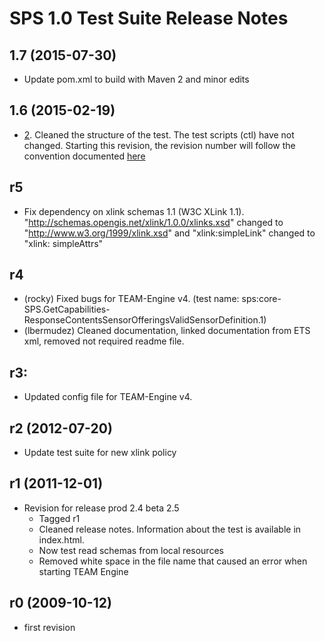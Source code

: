 # SPS 1.0 Test Suite Release Notes

## 1.7 (2015-07-30)
- Update pom.xml to build with Maven 2 and minor edits

## 1.6 (2015-02-19)

- [2](https://github.com/opengeospatial/ets-sps10/issues/2). Cleaned the structure of the test. The test scripts (ctl) have not changed. Starting this revision, the revision number will follow the convention documented [here](https://github.com/opengeospatial/cite/wiki/OGC-Compliance-Testing-Tools)

## r5
- Fix dependency on xlink schemas 1.1 (W3C XLink 1.1). "http://schemas.opengis.net/xlink/1.0.0/xlinks.xsd" changed to "http://www.w3.org/1999/xlink.xsd" and "xlink:simpleLink" changed to "xlink: simpleAttrs"

## r4

- (rocky) Fixed bugs for TEAM-Engine v4. (test name: sps:core-SPS.GetCapabilities-ResponseContentsSensorOfferingsValidSensorDefinition.1)
- (lbermudez) Cleaned documentation, linked documentation from ETS xml, removed not required readme file.

## r3:

- Updated config file for TEAM-Engine v4.


## r2 (2012-07-20)

- Update test suite for new xlink policy

## r1 (2011-12-01)

- Revision  for release prod 2.4 beta 2.5
   - Tagged r1
   - Cleaned release notes. Information about the test is available in index.html.
   - Now test read schemas from local resources
   - Removed white space in the file name that caused an error when starting TEAM Engine

## r0 (2009-10-12)

- first revision

